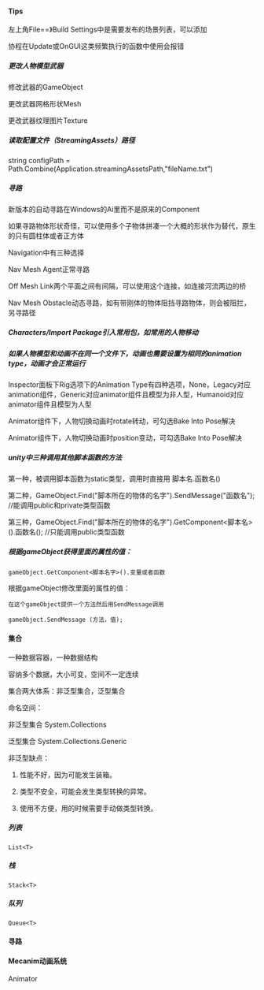 #### Tips

左上角File==》Build Settings中是需要发布的场景列表，可以添加

协程在Update或OnGUI这类频繁执行的函数中使用会报错

##### 更改人物模型武器

修改武器的GameObject

更改武器网格形状Mesh

更改武器纹理图片Texture

##### 读取配置文件（StreamingAssets）路径

string configPath = Path.Combine(Application.streamingAssetsPath,"fileName.txt")

##### 寻路

新版本的自动寻路在Windows的Ai里而不是原来的Component

如果寻路物体形状奇怪，可以使用多个子物体拼凑一个大概的形状作为替代，原生的只有圆柱体或者正方体

Navigation中有三种选择

Nav Mesh Agent正常寻路

Off Mesh Link两个平面之间有间隔，可以使用这个连接，如连接河流两边的桥

Nav Mesh Obstacle动态寻路，如有带刚体的物体阻挡寻路物体，则会被阻拦，另寻路径

##### Characters/Import Package引入常用包，如常用的人物移动

##### 如果人物模型和动画不在同一个文件下，动画也需要设置为相同的animation type，动画才会正常运行

Inspector面板下Rig选项下的Animation Type有四种选项，None，Legacy对应animation组件，Generic对应animator组件且模型为非人型，Humanoid对应animator组件且模型为人型

Animator组件下，人物切换动画时rotate转动，可勾选Bake Into Pose解决

Animator组件下，人物切换动画时position变动，可勾选Bake Into Pose解决

##### unity中三种调用其他脚本函数的方法

第一种，被调用脚本函数为static类型，调用时直接用  脚本名.函数名()

第二种，GameObject.Find("脚本所在的物体的名字").SendMessage("函数名"); //能调用public和private类型函数

第三种，GameObject.Find("脚本所在的物体的名字").GetComponent<脚本名>().函数名(); //只能调用public类型函数

##### 根据gameObject获得里面的属性的值：

```
gameObject.GetComponent<脚本名字>().变量或者函数
```

根据gameObject修改里面的属性的值：

```
在这个gameObject提供一个方法然后用SendMessage调用

gameObject.SendMessage (方法，值);
```

#### 集合

一种数据容器，一种数据结构

容纳多个数据，大小可变，空间不一定连续

集合两大体系：非泛型集合，泛型集合

命名空间：

非泛型集合 System.Collections

泛型集合  System.Collections.Generic

非泛型缺点：

1. 性能不好，因为可能发生装箱。

2. 类型不安全，可能会发生类型转换的异常。

3. 使用不方便，用的时候需要手动做类型转换。

##### 列表

```
List<T>
```

##### 栈

```
Stack<T>
```

##### 队列

```
Queue<T>
```



#### 寻路





#### Mecanim动画系统

Animator























